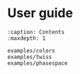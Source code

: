 
# User guide

```{toctree}
:caption: Contents
:maxdepth: 1

examples/colors
examples/twiss
examples/phasespace
```
